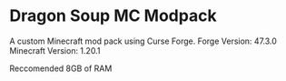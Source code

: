 # Dragon Soup MC Modpack
A custom Minecraft mod pack using Curse Forge.
Forge Version: 47.3.0
Minecraft Version: 1.20.1

Reccomended 8GB of RAM
